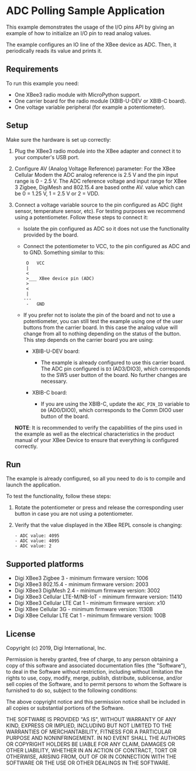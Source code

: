 ADC Polling Sample Application
==============================

This example demonstrates the usage of the I/O pins API by giving an example
of how to initialize an I/O pin to read analog values.

The example configures an IO line of the XBee device as ADC. Then, it
periodically reads its value and prints it.

Requirements
------------

To run this example you need:

* One XBee3 radio module with MicroPython support.
* One carrier board for the radio module (XBIB-U-DEV or XBIB-C board).
* One voltage variable peripheral (for example a potentiometer).

Setup
-----

Make sure the hardware is set up correctly:

1. Plug the XBee3 radio module into the XBee adapter and connect it to your
   computer's USB port.
2. Configure AV (Analog Voltage Reference) parameter: For the XBee Cellular 
   Modem the ADC analog reference is 2.5 V and the pin input range is 0 - 2.5 V. 
   The ADC reference voltage and input range for XBee 3 Zigbee, DigiMesh 
   and 802.15.4 are based onthe AV.
   value which can be 0 = 1.25 V, 1 = 2.5 V or 2 = VDD.
3. Connect a voltage variable source to the pin configured as ADC (light
   sensor, temperature sensor, etc). For testing purposes we recommend using a
   potentiometer. Follow these steps to connect it:

     * Isolate the pin configured as ADC so it does not use the functionality
       provided by the board.
     * Connect the potentiometer to VCC, to the pin configured as ADC and to
       GND. Something similar to this:

            O   VCC
            |
            <
            >___ XBee device pin (ADC)
            >
            <
            |
           ---
            -   GND

     * If you prefer not to isolate the pin of the board and not to use a
       potentiometer, you can still test the example using one of the user
       buttons from the carrier board. In this case the analog value will
       change from all to nothing depending on the status of the button. This
       step depends on the carrier board you are using:

       * XBIB-U-DEV board:

         * The example is already configured to use this carrier board. The
           ADC pin configured is `D3` (AD3/DIO3), which corresponds to the
           SW5 user button of the board. No further changes are necessary.

       * XBIB-C board:

         * If you are using the XBIB-C, update the `ADC_PIN_ID` variable to
           `D0` (AD0/DIO0), which corresponds to the Comm DIO0 user button of
           the board.

   **NOTE**: It is recommended to verify the capabilities of the pins used in
   the example as well as the electrical characteristics in the product manual
   of your XBee Device to ensure that everything is configured correctly.

Run
---

The example is already configured, so all you need to do is to compile and
launch the application.

To test the functionality, follow these steps:

1. Rotate the potentiometer or press and release the corresponding user button
   in case you are not using a potentiometer.
2. Verify that the value displayed in the XBee REPL console is changing:

       - ADC value: 4095
       - ADC value: 4095
       - ADC value: 2

Supported platforms
-------------------

* Digi XBee3 Zigbee 3 - minimum firmware version: 1006
* Digi XBee3 802.15.4 - minimum firmware version: 2003
* Digi XBee3 DigiMesh 2.4 - minimum firmware version: 3002
* Digi XBee3 Cellular LTE-M/NB-IoT - minimum firmware version: 11410
* Digi XBee3 Cellular LTE Cat 1 - minimum firmware version: x10
* Digi XBee Cellular 3G - minimum firmware version: 1130B
* Digi XBee Cellular LTE Cat 1 - minimum firmware version: 100B

License
-------

Copyright (c) 2019, Digi International, Inc.

Permission is hereby granted, free of charge, to any person obtaining a copy
of this software and associated documentation files (the "Software"), to deal
in the Software without restriction, including without limitation the rights
to use, copy, modify, merge, publish, distribute, sublicense, and/or sell
copies of the Software, and to permit persons to whom the Software is
furnished to do so, subject to the following conditions:

The above copyright notice and this permission notice shall be included in all
copies or substantial portions of the Software.

THE SOFTWARE IS PROVIDED "AS IS", WITHOUT WARRANTY OF ANY KIND, EXPRESS OR
IMPLIED, INCLUDING BUT NOT LIMITED TO THE WARRANTIES OF MERCHANTABILITY,
FITNESS FOR A PARTICULAR PURPOSE AND NONINFRINGEMENT. IN NO EVENT SHALL THE
AUTHORS OR COPYRIGHT HOLDERS BE LIABLE FOR ANY CLAIM, DAMAGES OR OTHER
LIABILITY, WHETHER IN AN ACTION OF CONTRACT, TORT OR OTHERWISE, ARISING FROM,
OUT OF OR IN CONNECTION WITH THE SOFTWARE OR THE USE OR OTHER DEALINGS IN THE
SOFTWARE.
